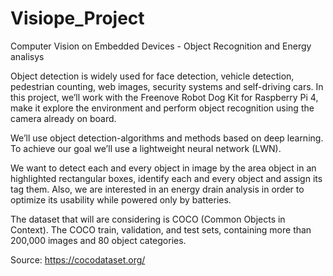 # Visiope_Project
Computer Vision on Embedded Devices - Object Recognition and Energy analisys

Object detection is widely used for face detection, vehicle detection, pedestrian counting, web images, security systems and self-driving cars. In this project, we’ll work with the Freenove Robot Dog Kit for Raspberry Pi 4, make it explore the environment and perform object recognition using the camera already on board.

We’ll use object detection-algorithms and methods based on deep learning. To achieve our goal we’ll use a lightweight neural network (LWN).

We want to detect each and every object in image by the area object in an highlighted rectangular boxes, identify each and every object and assign its tag them. Also, we are interested in an energy drain analysis in order to optimize its usability while powered only by batteries.

The dataset that will are considering is COCO (Common Objects in Context). The COCO train, validation, and test sets, containing more than 200,000 images and 80 object categories.

Source: https://cocodataset.org/
